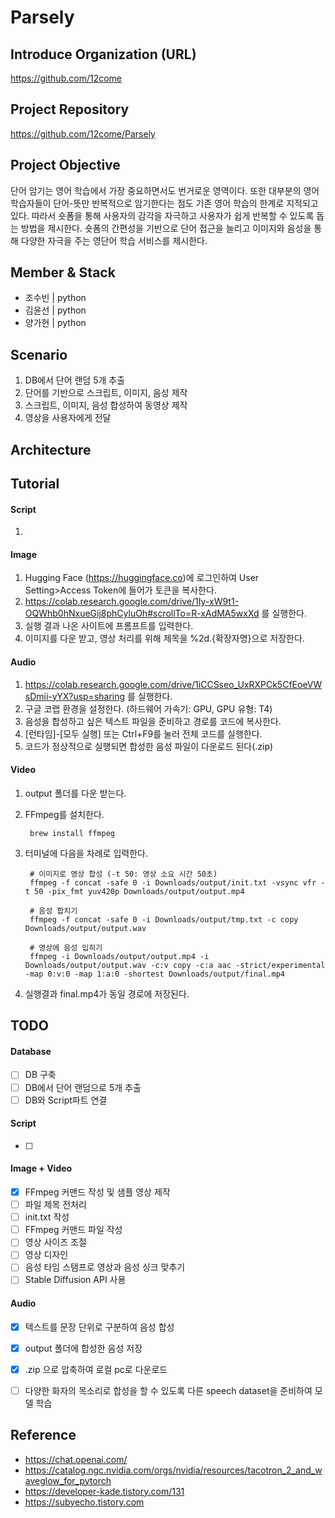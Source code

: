# Parsely


## Introduce Organization (URL)
https://github.com/12come


## Project Repository
https://github.com/12come/Parsely


## Project Objective
단어 암기는 영어 학습에서 가장 중요하면서도 번거로운 영역이다. 또한 대부분의 영어 학습자들이 단어-뜻만 반복적으로 암기한다는 점도 기존 영어 학습의 한계로 지적되고 있다. 따라서 숏폼을 통해 사용자의 감각을 자극하고 사용자가 쉽게 반복할 수 있도록 돕는 방법을 제시한다. 숏폼의 간편성을 기반으로 단어 접근을 늘리고 이미지와 음성을 통해 다양한 자극을 주는 영단어 학습 서비스를 제시한다.


## Member & Stack
- 조수빈 | python 
- 김윤선 | python
- 양가현 | python


## Scenario
1. DB에서 단어 랜덤 5개 추출
2. 단어를 기반으로 스크립트, 이미지, 음성 제작
3. 스크립트, 이미지, 음성 합성하여 동영상 제작
4. 영상을 사용자에게 전달


## Architecture


## Tutorial
#### Script
1. 
#### Image
1. Hugging Face (https://huggingface.co)에 로그인하여 User Setting>Access Token에 들어가 토큰을 복사한다.
2. https://colab.research.google.com/drive/1Iy-xW9t1-OQWhb0hNxueGij8phCyluOh#scrollTo=R-xAdMA5wxXd 를 실행한다.
3. 실행 결과 나온 사이트에 프롬프트를 입력한다.
4. 이미지를 다운 받고, 영상 처리를 위해 제목을 %2d.{확장자명}으로 저장한다. 
#### Audio
1. https://colab.research.google.com/drive/1iCCSseo_UxRXPCk5CfEoeVWsDmii-yYX?usp=sharing 를 실행한다.
2. 구글 코랩 환경을 설정한다. (하드웨어 가속기: GPU, GPU 유형: T4)
3. 음성을 합성하고 싶은 텍스트 파일을 준비하고 경로를 코드에 복사한다. 
4. [런타임]-[모두 실행] 또는 Ctrl+F9를 눌러 전체 코드를 실행한다.
5. 코드가 정상적으로 실행되면 합성한 음성 파일이 다운로드 된다(.zip)
#### Video
1. output 폴더를 다운 받는다.
2. FFmpeg를 설치한다.

        brew install ffmpeg
    
3. 터미널에 다음을 차례로 입력한다.
        
        # 이미지로 영상 합성 (-t 50: 영상 소요 시간 50초)
        ffmpeg -f concat -safe 0 -i Downloads/output/init.txt -vsync vfr -t 50 -pix_fmt yuv420p Downloads/output/output.mp4
        
        # 음성 합치기 
        ffmpeg -f concat -safe 0 -i Downloads/output/tmp.txt -c copy Downloads/output/output.wav
        
        # 영상에 음성 입히기
        ffmpeg -i Downloads/output/output.mp4 -i Downloads/output/output.wav -c:v copy -c:a aac -strict/experimental -map 0:v:0 -map 1:a:0 -shortest Downloads/output/final.mp4

4. 실행결과 final.mp4가 동일 경로에 저장된다. 


## TODO
#### Database
  - [ ] DB 구축
  - [ ] DB에서 단어 랜덤으로 5개 추출
  - [ ] DB와 Script파트 연결
#### Script
  - [ ]  
#### Image + Video
  - [x] FFmpeg 커맨드 작성 및 샘플 영상 제작
  - [ ] 파일 제목 전처리
  - [ ] init.txt 작성
  - [ ] FFmpeg 커맨드 파일 작성
  - [ ] 영상 사이즈 조절
  - [ ] 영상 디자인
  - [ ] 음성 타임 스탬프로 영상과 음성 싱크 맞추기
  - [ ] Stable Diffusion API 사용
#### Audio
  - [x] 텍스트를 문장 단위로 구분하여 음성 합성
  - [x] output 폴더에 합성한 음성 저장
  - [x] .zip 으로 압축하여 로컬 pc로 다운로드
  - [ ] 다양한 화자의 목소리로 합성을 할 수 있도록 다른 speech dataset을 준비하여 모델 학습


## Reference
- <https://chat.openai.com/>
- <https://catalog.ngc.nvidia.com/orgs/nvidia/resources/tacotron_2_and_waveglow_for_pytorch>
- <https://developer-kade.tistory.com/131>
- https://subyecho.tistory.com

